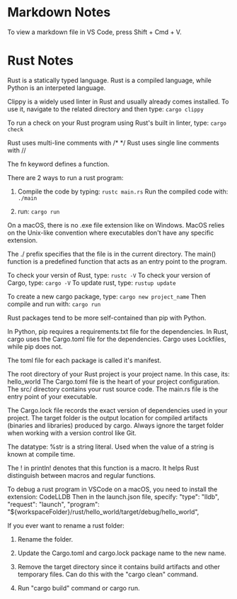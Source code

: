 # **Markdown Notes**

To view a markdown file in VS Code, press Shift + Cmd + V.

# **Rust Notes**

Rust is a statically typed language.
Rust is a compiled language, while Python is an interpeted language.

Clippy is a widely used linter in Rust and usually already comes installed.
To use it, navigate to the related directory and then type: `cargo clippy`

To run a check on your Rust program using Rust's built in linter, type: `cargo check`

Rust uses multi-line comments with /* */
Rust uses single line comments with //

The fn keyword defines a function.

There are 2 ways to run a rust program:
1) Compile the code by typing: `rustc main.rs`
Run the compiled code with: `./main`

2) run: `cargo run`

On a macOS, there is no .exe file extension like on Windows.
MacOS relies on the Unix-like convention where executables don't have any specific extension.

The ./ prefix specifies that the file is in the current directory.
The main() function is a predefined function that acts as an entry point to the program.

To check your versin of Rust, type: `rustc -V`
To check your version of Cargo, type: `cargo -V`
To update rust, type: `rustup update`

To create a new cargo package, type: `cargo new project_name`
Then compile and run with: `cargo run`

Rust packages tend to be more self-contained than pip with Python.

In Python, pip requires a requirements.txt file for the dependencies.
In Rust, cargo uses the Cargo.toml file for the dependencies. Cargo uses Lockfiles, while pip does not.

The toml file for each package is called it's manifest.

The root directory of your Rust project is your project name. In this case, its: hello_world
The Cargo.toml file is the heart of your project configuration.
The src/ directory contains your rust source code.
The main.rs file is the entry point of your executable.

The Cargo.lock file records the exact version of dependencies used in your project.
The target folder is the output location for compiled artifacts (binaries and libraries) produced by cargo.
Always ignore the target folder when working with a version control like Git.

The datatype: %str is a string literal.
Used when the value of a string is known at compile time.

The ! in println! denotes that this function is a macro.
It helps Rust distinguish between macros and regular functions.

To debug a rust program in VSCode on a macOS, you need to install the extension: CodeLLDB
Then in the launch.json file, specify:
"type": "lldb",
"request": "launch",
"program": "${workspaceFolder}/rust/hello_world/target/debug/hello_world",

If you ever want to rename a rust folder:
1) Rename the folder.
2) Update the Cargo.toml and cargo.lock package name to the new name.
3) Remove the target directory since it contains build artifacts and other temporary files.
Can do this with the "cargo clean" command.

4) Run "cargo build" command or cargo run.
